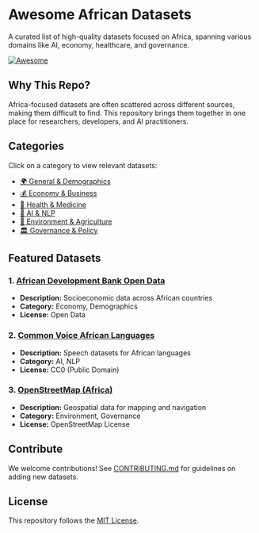 # Awesome African Datasets  
A curated list of high-quality datasets focused on Africa, spanning various domains like AI, economy, healthcare, and governance.  

[![Awesome](https://awesome.re/badge.svg)](https://awesome.re)  

## **Why This Repo?**  
Africa-focused datasets are often scattered across different sources, making them difficult to find. This repository brings them together in one place for researchers, developers, and AI practitioners.  

## **Categories**  
Click on a category to view relevant datasets:  
- [🌍 General & Demographics](categories/demographics.md)  
- [💰 Economy & Business](categories/economy.md)  
- [🏥 Health & Medicine](categories/health.md)  
- [🤖 AI & NLP](categories/ai.md)  
- [🌿 Environment & Agriculture](categories/environment.md)  
- [🏛️ Governance & Policy](categories/governance.md)  

## **Featured Datasets**  
### 1. [African Development Bank Open Data](https://dataportal.opendataforafrica.org/)  
- **Description:** Socioeconomic data across African countries  
- **Category:** Economy, Demographics  
- **License:** Open Data  

### 2. [Common Voice African Languages](https://commonvoice.mozilla.org/en/datasets)  
- **Description:** Speech datasets for African languages  
- **Category:** AI, NLP  
- **License:** CC0 (Public Domain)  

### 3. [OpenStreetMap (Africa)](https://download.geofabrik.de/africa.html)  
- **Description:** Geospatial data for mapping and navigation  
- **Category:** Environment, Governance  
- **License:** OpenStreetMap License  

## **Contribute**  
We welcome contributions! See [CONTRIBUTING.md](CONTRIBUTING.md) for guidelines on adding new datasets.  

## **License**  
This repository follows the [MIT License](LICENSE).  
